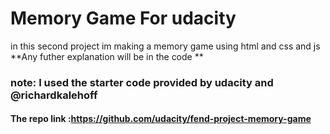 # Memory Game For udacity
in this second project im making a memory game using html and css and js
**Any futher explanation will be in the code **

### **note: I used the starter code provided by udacity and @richardkalehoff**
#### The repo link :https://github.com/udacity/fend-project-memory-game

